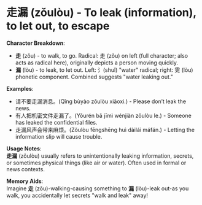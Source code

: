 # **走漏 (zǒulòu) - To leak (information), to let out, to escape**

**Character Breakdown**:  
- **走** (zǒu) - to walk, to go. Radical: 走 (zǒu) on left (full character; also acts as radical here), originally depicts a person moving quickly.  
- **漏** (lòu) - to leak, to let out. Left: 氵(shuǐ) "water" radical; right: 䨌 (lòu) phonetic component. Combined suggests "water leaking out."

**Examples**:  
- 请不要走漏消息。(Qǐng bùyào zǒulòu xiāoxi.) - Please don’t leak the news.  
- 有人把机密文件走漏了。(Yǒurén bǎ jīmì wénjiàn zǒulòu le.) - Someone has leaked the confidential files.  
- 走漏风声会带来麻烦。(Zǒulòu fēngshēng huì dàilái máfán.) - Letting the information slip will cause trouble.

**Usage Notes**:  
**走漏** (zǒulòu) usually refers to unintentionally leaking information, secrets, or sometimes physical things (like air or water). Often used in formal or news contexts.

**Memory Aids**:  
Imagine **走** (zǒu)-walking-causing something to **漏** (lòu)-leak out-as you walk, you accidentally let secrets "walk and leak" away!